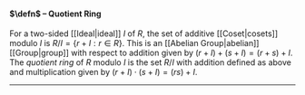 #### $\defn$ – Quotient Ring
For a two-sided [[Ideal|ideal]] $I$ of $R$,  the set of additive [[Coset|cosets]] modulo $I$ is $R/I=\{r+I : r\in R\}.$ This is an [[Abelian Group|abelian]] [[Group|group]] with respect to addition given by $(r + I) + (s + I) = (r +s ) + I$. The *quotient ring* of $R$ modulo $I$ is the set $R/I$ with addition defined as above and multiplication given by $(r + I) \cdot (s + I) = (rs) + I.$
***